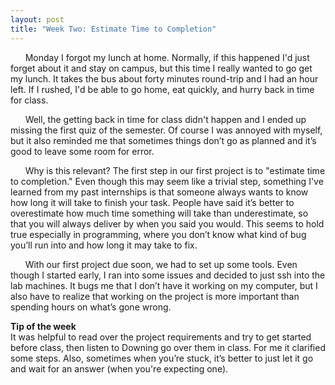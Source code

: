 ```yaml
---
layout: post
title: "Week Two: Estimate Time to Completion"
---
```

&nbsp;&nbsp;&nbsp;&nbsp;&nbsp;&nbsp;Monday I forgot my lunch at home.  Normally, if this happened I'd just forget about it and stay on campus, but this time I really wanted to go get my lunch.  It takes the bus about forty minutes round-trip and I had an hour left.  If I rushed, I'd be able to go home, eat quickly, and hurry back in time for class.

&nbsp;&nbsp;&nbsp;&nbsp;&nbsp;&nbsp;Well, the getting back in time for class didn't happen and I ended up missing the first quiz of the semester.  Of course I was annoyed with myself, but it also reminded me that sometimes things don’t go as planned and it’s good to leave some room for error.

&nbsp;&nbsp;&nbsp;&nbsp;&nbsp;&nbsp;Why is this relevant?  The first step in our first project is to "estimate time to completion."  Even though this may seem like a trivial step, something I've learned from my past internships is that someone always wants to know how long it will take to finish your task.  People have said it’s better to overestimate how much time something will take than underestimate, so that you will always deliver by when you said you would.  This seems to hold true especially in programming, where you don’t know what kind of bug you’ll run into and how long it may take to fix.

&nbsp;&nbsp;&nbsp;&nbsp;&nbsp;&nbsp;With our first project due soon, we had to set up some tools.  Even though I started early, I ran into some issues and decided to just ssh into the lab machines.  It bugs me that I don’t have it working on my computer, but I also have to realize that working on the project is more important than spending hours on what’s gone wrong.

**Tip of the week**   
It was helpful to read over the project requirements and try to get started before class, then listen to Downing go over them in class.  For me it clarified some steps.  Also, sometimes when you’re stuck, it’s better to just let it go and wait for an answer (when you're expecting one).
